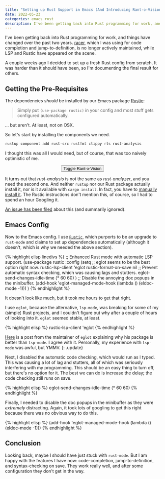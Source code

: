 ```yaml
---
title: "Setting up Rust Support in Emacs (And Introducing Rant-o-Vision)"
date: 2022-05-23
categories: emacs rust
description: I've been getting back into Rust programming for work, and things have changed in the past two years.
---
```


I've been getting back into Rust programming for work, and things have changed over the past two years. [racer](https://github.com/racer-rust/racer#disclaimer), which I was using for code completion and jump-to-definition, is no longer actively maintained, while LSP and Rustic have appeared on the scene.

A couple weeks ago I decided to set up a fresh Rust config from scratch. It was harder than it should have been, so I'm documenting the final result for others.

## Getting the Pre-Requisites

The dependencies _should_ be installed by our Emacs package [Rustic](https://github.com/brotzeit/rustic):

> Simply put `(use-package rustic)` in your config and most stuff gets configured automatically.

... but aren't. At least, not on OSX.

So let's start by installing the components we need.

```bash
rustup component add rust-src rustfmt clippy rls rust-analysis
```

I thought this was all I would need<span class="rant-off">, but of course, that was too naively optimistic of me</span>.

<center><button onclick="toggleRant();">Toggle Rant-o-Vision</button></center>
<script>
let rant = false;
function toggleRant() {
    if (rant) {
        let elems = [ ...document.getElementsByClassName("rant-on") ];
        for (let i = 0; i < elems.length; i++) {
            let elem = elems[i];
            elem.classList.remove("rant-on");
            elem.classList.add("rant-off");
        }
        rant = false;
    } else {
        let elems = [ ...document.getElementsByClassName("rant-off") ];
        for (let i = 0; i < elems.length; i++) {
            let elem = elems[i];
            elem.classList.remove("rant-off");
            elem.classList.add("rant-on");
        }
        rant = true;
    }
}
</script>

It turns out that _rust-analysis_ is not the same as _rust-analyzer_, and you need the second one. And neither `rustup` nor our Rust package actually install it, nor is it available with `cargo install`. In fact, you have to [manually install it](https://rust-analyzer.github.io/manual.html#installation). <span class="rant-off">The Rustic instructions don't mention this, of course, so I had to spend an hour Googling it.</span>

[An issue has been filed](https://github.com/brotzeit/rustic/issues/403) about this<span class="rant-off"> (and summarily ignored)</span>.

## Emacs Config

Now to the Emacs config. I use [`Rustic`](https://github.com/brotzeit/rustic), which purports to be an upgrade to `rust-mode`<span class="rant-off"> and claims to set up dependencies automatically (although it doesn't, which is why we needed the above section)</span>.

{% highlight elisp linedivs %}
;; Enhanced Rust mode with automatic LSP support.
(use-package rustic
  :config
  (setq
   ;; eglot seems to be the best option right now.
   rustic-lsp-client 'eglot
   rustic-format-on-save nil
   ;; Prevent automatic syntax checking, which was causing lags and stutters.
   eglot-send-changes-idle-time (* 60 60)
   )
  ;; Disable the annoying doc popups in the minibuffer.
  (add-hook 'eglot-managed-mode-hook (lambda () (eldoc-mode -1)))
  )
{% endhighlight %}

It doesn't look like much, but it took me hours to get that right.

I use `eglot`, because the alternative, `lsp-mode`, was breaking for some of my <span class="rant-off">(simple)</span> Rust projects<span class="rant-off">, and I couldn't figure out why after a couple of hours of looking into it</span>. `eglot` seemed stable, at least.

{% highlight elisp %}
rustic-lsp-client 'eglot
{% endhighlight %}

[Here](https://github.com/joaotavora/eglot/issues/180#issuecomment-445576688) is a post from the maintainer of `eglot` explaining why his package is better than `lsp-mode`. I agree with it. <span class="rant-off">Personally, my experience with `lsp-mode` was awful, but YMMV.</span>
{: .update}

Next, I disabled the automatic code checking, which would run as I typed. This was causing a lot of lag and stutters, all of which was seriously interfering with my programming. <span class="rant-off">This should be an easy thing to turn off, but there's no option for it.</span> The best we can do is increase the delay; the code checking still runs on save.

{% highlight elisp %}
eglot-send-changes-idle-time (* 60 60)
{% endhighlight %}

Finally, I needed to disable the doc popups in the minibuffer as they were <span class="rant-off">_extremely_</span> distracting. <span class="rant-off">Again, it took lots of googling to get this right because there was no obvious way to do this.</span>

{% highlight elisp %}
(add-hook 'eglot-managed-mode-hook (lambda () (eldoc-mode -1)))
{% endhighlight %}

## Conclusion

<span class="rant-off">Looking back, maybe I should have just stuck with `rust-mode`. But </span>I am happy with the features I have now: code-completion, jump-to-definition, and syntax-checking on save. They work really well, and after some configuration they don't get in the way.
